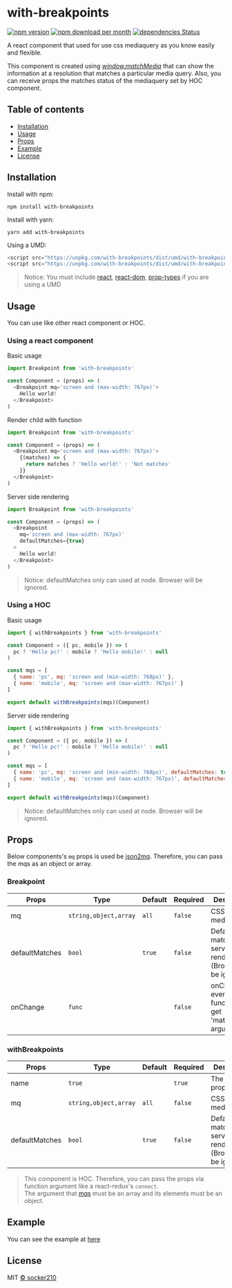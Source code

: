 # with-breakpoints

[![npm version](https://img.shields.io/npm/v/with-breakpoints.svg)](https://www.npmjs.com/package/with-breakpoints)
[![npm download per month](https://img.shields.io/npm/dm/with-breakpoints.svg)](https://www.npmjs.com/package/with-breakpoints)
[![dependencies Status](https://david-dm.org/socker210/with-breakpoints/status.svg)](https://david-dm.org/socker210/with-breakpoints)

A react component that used for use css mediaquery as you know easily and flexible.

This component is created using [*window.matchMedia*](https://developer.mozilla.org/en-US/docs/Web/API/Window/matchMedia) that can show the information at a resolution that matches a particular media query.
Also, you can receive props the matches status of the mediaquery set by HOC component.


## Table of contents
* [Installation](#installation)
* [Usage](#usage)
* [Props](#props)
* [Example](#example)
* [License](#license)


## Installation
Install with npm:  
```
npm install with-breakpoints
```

Install with yarn:
```
yarn add with-breakpoints
```

Using a UMD:
```javascript
<script src="https://unpkg.com/with-breakpoints/dist/umd/with-breakpoints.js"></script>
<script src="https://unpkg.com/with-breakpoints/dist/umd/with-breakpoints.min.js"></script>
```
> Notice: You must include [react](https://reactjs.org/docs/cdn-links.html), [react-dom](https://reactjs.org/docs/cdn-links.html), [prop-types](https://cdnjs.com/libraries/prop-types) if you are using a UMD


## Usage
You can use like other react component or HOC.

### Using a react component
Basic usage
```javascript
import Breakpoint from 'with-breakpoints'

const Component = (props) => (
  <Breakpoint mq='screen and (max-width: 767px)'>
    Hello world!
  </Breakpoint>
)
```

Render child with function
```javascript
import Breakpoint from 'with-breakpoints'

const Component = (props) => (
  <Breakpoint mq='screen and (max-width: 767px)'>
    {(matches) => {
      return matches ? 'Hello world!' : 'Not matches'
    }}
  </Breakpoint>
)
```

Server side rendering
```javascript
import Breakpoint from 'with-breakpoints'

const Component = (props) => (
  <Breakpoint
    mq='screen and (max-width: 767px)'
    defaultMatches={true}
  >
    Hello world!
  </Breakpoint>
)
```
> Notice: defaultMatches only can used at node. Browser will be ignored.

### Using a HOC
Basic usage
```javascript
import { withBreakpoints } from 'with-breakpoints'

const Component = ({ pc, mobile }) => (
  pc ? 'Hello pc!' : mobile ? 'Hello mobile!' : null
)

const mqs = [
  { name: 'pc', mq: 'screen and (min-width: 768px)' },
  { name: 'mobile', mq: 'screen and (max-width: 767px)' }
]

export default withBreakpoints(mqs)(Component)
```

Server side rendering
```javascript
import { withBreakpoints } from 'with-breakpoints'

const Component = ({ pc, mobile }) => (
  pc ? 'Hello pc!' : mobile ? 'Hello mobile!' : null
)

const mqs = [
  { name: 'pc', mq: 'screen and (min-width: 768px)', defaultMatches: true },
  { name: 'mobile', mq: 'screen and (max-width: 767px)', defaultMatches: false }
]

export default withBreakpoints(mqs)(Component)
```
> Notice: defaultMatches only can used at node. Browser will be ignored.


## Props
Below components's `mq` props is used be [json2mq](https://github.com/akiran/json2mq). Therefore, you can pass the mqs as an object or array.

### Breakpoint
| Props          | Type                  | Default | Required | Description                                                       |
|----------------|-----------------------|---------|----------|-------------------------------------------------------------------|
| mq             | `string,object,array` | `all`   | `false`  | CSS mediaqueries                                                  |
| defaultMatches | `bool`                | `true`  | `false`  | Default match for server side rendering (Browser will be ignored) |
| onChange       | `func`                |         | `false`  | onChange event (This function will get 'matches' argument)        |

### withBreakpoints
| Props          | Type                  | Default | Required | Description                                                       |
|----------------|-----------------------|---------|----------|-------------------------------------------------------------------|
| name           | `true`                |         | `true`   | The name of props                                                 |
| mq             | `string,object,array` | `all`   | `false`  | CSS mediaqueries                                                  |
| defaultMatches | `bool`                | `true`  | `false`  | Default match for server side rendering (Browser will be ignored) |
> This component is HOC. Therefore, you can pass the props via function argument like a react-redux's `connect`.  
> The argument that [mqs](#using-a-hoc) must be an array and its elements must be an object.


## Example
You can see the example at [here](https://socker210.github.io/with-breakpoints/)


## License
MIT [&copy; socker210](https://github.com/socker210/with-breakpoints/blob/develop/LICENSE.md)
